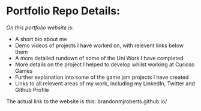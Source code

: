 # Portfolio Repo Details:

_On this portfolio website is:_
- A short bio about me
- Demo videos of projects I have worked on, with relevent links below them
- A more detailed rundown of some of the Uni Work I have completed
- More details on the project I helped to develop whilst working at Curioso Games
- Further explanation into some of the game jam projects I have created
- Links to all relevent areas of my work, including my LinkedIn, Twitter and Github Profile

The actual link to the website is this: brandonmjroberts.github.io/
